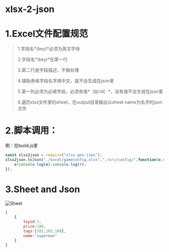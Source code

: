 # xlsx-2-json

# 1.Excel文件配置规范

>1.字段名*(key)*必须为英文字母
>
>2.字段名*(key)*在第一行
>
>3.第二行是字段描述，不做处理
>
>4.辅助表格字段名字用中文，就不会生成在*json*里
>
>5.第一列必须为必填字段，必须有值*（如:Id）*，没有值不会生成在json里
>
>6.遍历xlsx文件里的sheet，在output目录输出以sheet name为名字的json文件

# 2.脚本调用：
例：在build.js里
```javascript
const xlsx2json = require("xlsx-gen-json");
xlsx2json.toJson("./excel/gameconfig.xlsx","./src/config/",function(e,r){
	e?console.log(e):console.log(r);
});
```

# 3.Sheet and Json
![Sheet](https://www.snowkit.cn/h5/egj.png)
```javascript
[
	{
		toyid:1,
		price:100,
		tags:[101,103,108],
		name:"superman"
	}
]
```
